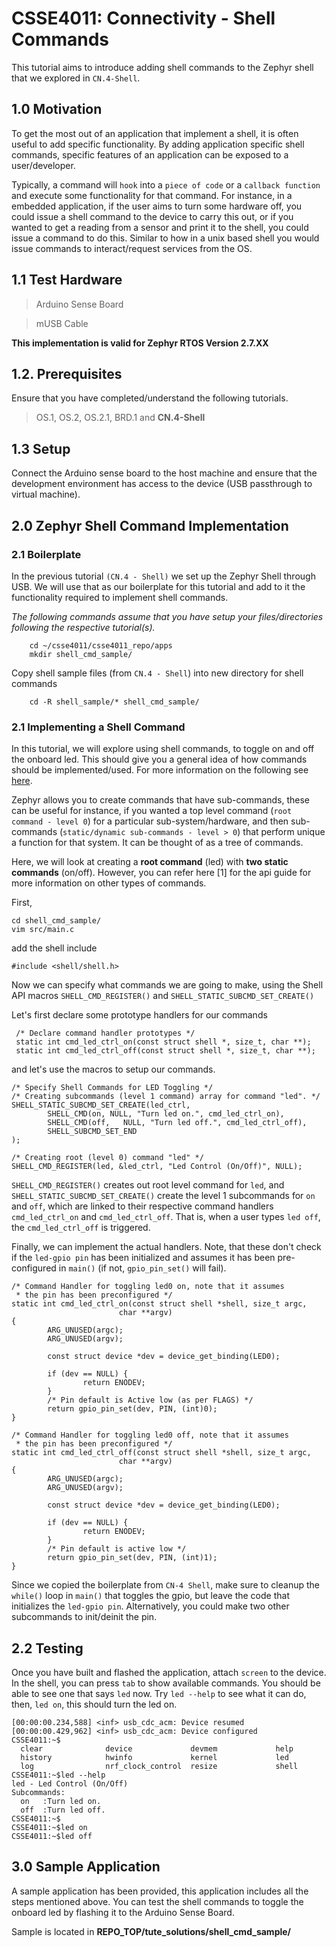 # CSSE4011: Connectivity - Shell Commands

This tutorial aims to introduce adding shell commands to the Zephyr shell that we explored in  `CN.4-Shell`.

## **1.0 Motivation**

To get the most out of an application that implement a shell, it is often useful to add specific functionality. By adding application specific shell commands, specific features of an application can be exposed to a user/developer. 

Typically, a command will `hook` into a `piece of code` or a `callback function` and execute some functionality for that command. For instance, in a embedded application, if the user aims to turn some hardware off, you could issue a shell command to the device to carry this out, or if you wanted to get a reading from a sensor and print it to the shell, you could issue a command to do this. Similar to how in a unix based shell you would issue commands to interact/request services from the OS.

## 1.1 Test Hardware

> Arduino Sense Board

> mUSB Cable

**This implementation is valid for Zephyr RTOS Version 2.7.XX**

## 1.2. Prerequisites

Ensure that you have completed/understand the following tutorials. 
> OS.1, OS.2, OS.2.1, BRD.1 and **CN.4-Shell**

## 1.3 Setup

Connect the Arduino sense board to the host machine and ensure that the development environment has access to the device (USB passthrough to virtual machine). 

## **2.0 Zephyr Shell Command Implementation**

### **2.1 Boilerplate**

In the previous tutorial `(CN.4 - Shell)` we set up the Zephyr Shell through USB. We will use that as our boilerplate for this tutorial and add to it the functionality required to implement shell commands.

*The following commands assume that you have setup your files/directories following the respective tutorial(s).*


```shell
    cd ~/csse4011/csse4011_repo/apps
    mkdir shell_cmd_sample/
```
Copy shell sample files (from `CN.4 - Shell`) into new directory for shell commands
```Shell
    cd -R shell_sample/* shell_cmd_sample/
```

### **2.1 Implementing a Shell Command**

In this tutorial, we will explore using shell commands, to toggle on and off the onboard led. This should give you a general idea of how commands should be implemented/used. For more information on the following see [here](https://docs.zephyrproject.org/2.7.0/reference/shell/index.html).

Zephyr allows you to create commands that have sub-commands, these can be useful for instance, if you wanted a top level command (`root command - level 0`) for a particular sub-system/hardware, and then sub-commands (`static/dynamic sub-commands - level > 0`) that perform unique a function for that system. It can be thought of as a tree of commands.

Here, we will look at creating a **root command** (led) with **two static commands** (on/off). However, you can refer here [1] for the api guide for more information on other types of commands.

First, 

```shell
cd shell_cmd_sample/
vim src/main.c
```
add the shell include
```
#include <shell/shell.h>
```

Now we can specify what commands we are going to make, using the Shell API macros `SHELL_CMD_REGISTER()` and `SHELL_STATIC_SUBCMD_SET_CREATE()`

Let's first declare some prototype handlers for our commands
```
 /* Declare command handler prototypes */
 static int cmd_led_ctrl_on(const struct shell *, size_t, char **);
 static int cmd_led_ctrl_off(const struct shell *, size_t, char **);
```
and let's use the macros to setup our commands.
```
/* Specify Shell Commands for LED Toggling */
/* Creating subcommands (level 1 command) array for command "led". */ 
SHELL_STATIC_SUBCMD_SET_CREATE(led_ctrl,
        SHELL_CMD(on, NULL, "Turn led on.", cmd_led_ctrl_on),
        SHELL_CMD(off,   NULL, "Turn led off.", cmd_led_ctrl_off),
        SHELL_SUBCMD_SET_END
); 

/* Creating root (level 0) command "led" */
SHELL_CMD_REGISTER(led, &led_ctrl, "Led Control (On/Off)", NULL);
```
`SHELL_CMD_REGISTER()` creates out root level command for `led`, and `SHELL_STATIC_SUBCMD_SET_CREATE()`
create the level 1 subcommands for `on` and `off`, which are linked to their respective command handlers `cmd_led_ctrl_on` and `cmd_led_ctrl_off`. That is, when a user types `led off`, the `cmd_led_ctrl_off` is triggered.


Finally, we can implement the actual handlers. Note, that these don't check if the `led-gpio pin` has been initialized and assumes it has been pre-configured in `main()` (if not, `gpio_pin_set()` will fail). 

```
/* Command Handler for toggling led0 on, note that it assumes
 * the pin has been preconfigured */
static int cmd_led_ctrl_on(const struct shell *shell, size_t argc,
                        char **argv)
{
        ARG_UNUSED(argc);
        ARG_UNUSED(argv);

        const struct device *dev = device_get_binding(LED0);

        if (dev == NULL) {
                return ENODEV;
        }
        /* Pin default is Active low (as per FLAGS) */
        return gpio_pin_set(dev, PIN, (int)0);
}

/* Command Handler for toggling led0 off, note that it assumes
 * the pin has been preconfigured */
static int cmd_led_ctrl_off(const struct shell *shell, size_t argc,
                        char **argv)
{
        ARG_UNUSED(argc);
        ARG_UNUSED(argv);

        const struct device *dev = device_get_binding(LED0);

        if (dev == NULL) {
                return ENODEV;
        }
        /* Pin default is active low */
        return gpio_pin_set(dev, PIN, (int)1);
}
```
Since we copied the boilerplate from `CN-4 Shell`, make sure to cleanup the `while()` loop in `main()` that toggles the gpio, but leave the code that initializes the `led-gpio pin`. Alternatively, you could make two other subcommands to init/deinit the pin.

## **2.2 Testing**

Once you have built and flashed the application, attach `screen` to the device. In the shell, you can press `tab` to show available commands. You should be able to see one that says `led` now. Try `led --help` to see what it can do, then, `led on`, this should turn the led on.

```
[00:00:00.234,588] <inf> usb_cdc_acm: Device resumed
[00:00:00.429,962] <inf> usb_cdc_acm: Device configured
CSSE4011:~$
  clear              device             devmem             help
  history            hwinfo             kernel             led
  log                nrf_clock_control  resize             shell
CSSE4011:~$led --help
led - Led Control (On/Off)
Subcommands:
  on   :Turn led on.
  off  :Turn led off.
CSSE4011:~$
CSSE4011:~$led on
CSSE4011:~$led off
```

## **3.0 Sample Application**

A sample application has been provided, this application includes all the steps mentioned above. You can test the shell commands to toggle the onboard led by flashing it to the Arduino Sense Board.

Sample is located in **REPO_TOP/tute_solutions/shell_cmd_sample/**
